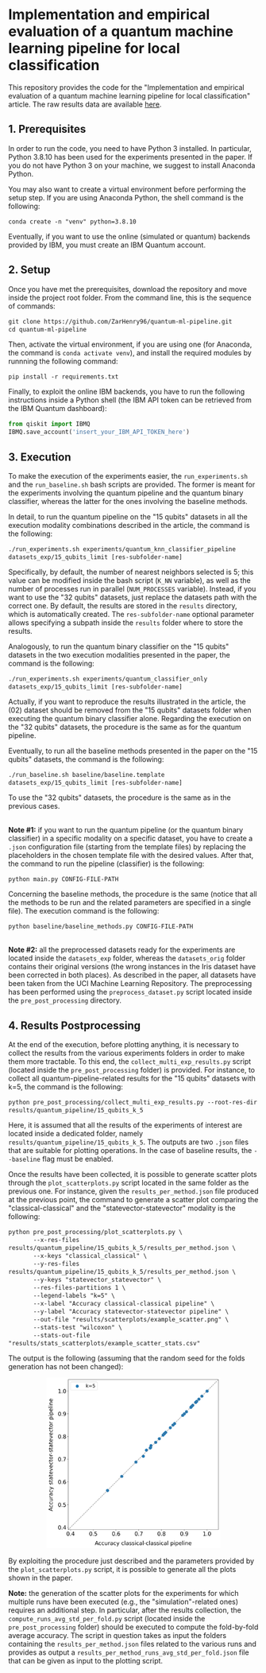 # Implementation and empirical evaluation of a quantum machine learning pipeline for local classification
This repository provides the code for the "Implementation and empirical evaluation of a quantum machine learning pipeline for local classification" article. The raw results data are available [here](https://drive.google.com/drive/folders/1kA9htGJGRb3Vf_fnuzX2Slk9sFQhXz8y?usp=share_link).

## 1. Prerequisites
In order to run the code, you need to have Python 3 installed. In particular, Python 3.8.10 has been used for the experiments presented in the paper. If you do not have Python 3 on your machine, we suggest to install Anaconda Python.

You may also want to create a virtual environment before performing the setup step. If you are using Anaconda Python, the shell command is the following:
```shell
conda create -n "venv" python=3.8.10
```

Eventually, if you want to use the online (simulated or quantum) backends provided by IBM, you must create an IBM Quantum account.


## 2. Setup
Once you have met the prerequisites, download the repository and move inside the project root folder. From the command line, this is the sequence of commands:
```shell
git clone https://github.com/ZarHenry96/quantum-ml-pipeline.git
cd quantum-ml-pipeline
```

Then, activate the virtual environment, if you are using one (for Anaconda, the command is `conda activate venv`), and install the required modules by runnning the following command:
```shell
pip install -r requirements.txt
```

Finally, to exploit the online IBM backends, you have to run the following instructions inside a Python shell (the IBM API token can be retrieved from the IBM Quantum dashboard):
```python
from qiskit import IBMQ
IBMQ.save_account('insert_your_IBM_API_TOKEN_here')
```

## 3. Execution
To make the execution of the experiments easier, the `run_experiments.sh` and the `run_baseline.sh` bash scripts are provided. The former is meant for the experiments involving the quantum pipeline and the quantum binary classifier, whereas the latter for the ones involving the baseline methods.

In detail, to run the quantum pipeline on the "15 qubits" datasets in all the execution modality combinations described in the article, the command is the following:
```shell
./run_experiments.sh experiments/quantum_knn_classifier_pipeline datasets_exp/15_qubits_limit [res-subfolder-name]
```
Specifically, by default, the number of nearest neighbors selected is 5; this value can be modified inside the bash script (`K_NN` variable), as well as the number of processes run in parallel (`NUM_PROCESSES` variable). Instead, if you want to use the "32 qubits" datasets, just replace the datasets path with the correct one. By default, the results are stored in the `results` directory, which is automatically created. The `res-subfolder-name` optional parameter allows specifying a subpath inside the `results` folder where to store the results.

Analogously, to run the quantum binary classifier on the "15 qubits" datasets in the two execution modalities presented in the paper, the command is the following:
```shell
./run_experiments.sh experiments/quantum_classifier_only datasets_exp/15_qubits_limit [res-subfolder-name]
```
Actually, if you want to reproduce the results illustrated in the article, the (02) dataset should be removed from the "15 qubits" datasets folder when executing the quantum binary classifier alone. Regarding the execution on the "32 qubits" datasets, the procedure is the same as for the quantum pipeline.

Eventually, to run all the baseline methods presented in the paper on the "15 qubits" datasets, the command is the following:
```shell
./run_baseline.sh baseline/baseline.template datasets_exp/15_qubits_limit [res-subfolder-name]
```
To use the "32 qubits" datasets, the procedure is the same as in the previous cases.

\
**Note #1:** if you want to run the quantum pipeline (or the quantum binary classifier) in a specific modality on a specific dataset, you have to create a `.json` configuration file (starting from the template files) by replacing the placeholders in the chosen template file with the desired values. After that, the command to run the pipeline (classifier) is the following:
```shell
python main.py CONFIG-FILE-PATH
```
Concerning the baseline methods, the procedure is the same (notice that all the methods to be run and the related parameters are specified in a single file). The execution command is the following:
```shell
python baseline/baseline_methods.py CONFIG-FILE-PATH
```
\
**Note #2:** all the preprocessed datasets ready for the experiments are located inside the `datasets_exp` folder, whereas the `datasets_orig` folder contains their original versions (the wrong instances in the Iris dataset have been corrected in both places). As described in the paper, all datasets have been taken from the UCI Machine Learning Repository. The preprocessing has been performed using the `preprocess_dataset.py` script located inside the `pre_post_processing` directory.

## 4. Results Postprocessing
At the end of the execution, before plotting anything, it is necessary to collect the results from the various experiments folders in order to make them more tractable. To this end, the `collect_multi_exp_results.py` script (located inside the `pre_post_processing` folder) is provided. For instance, to collect all quantum-pipeline-related results for the "15 qubits" datasets with k=5, the command is the following:
```shell
python pre_post_processing/collect_multi_exp_results.py --root-res-dir results/quantum_pipeline/15_qubits_k_5
```
Here, it is assumed that all the results of the experiments of interest are located inside a dedicated folder, namely `results/quantum_pipeline/15_qubits_k_5`. The outputs are two `.json` files that are suitable for plotting operations. In the case of baseline results, the `--baseline` flag must be enabled.

Once the results have been collected, it is possible to generate scatter plots through the `plot_scatterplots.py` script located in the same folder as the previous one. For instance, given the `results_per_method.json` file produced at the previous point, the command to generate a scatter plot comparing the "classical-classical" and the "statevector-statevector" modality is the following:
```shell
python pre_post_processing/plot_scatterplots.py \
       --x-res-files results/quantum_pipeline/15_qubits_k_5/results_per_method.json \
       --x-keys "classical_classical" \
       --y-res-files results/quantum_pipeline/15_qubits_k_5/results_per_method.json \
       --y-keys "statevector_statevector" \
       --res-files-partitions 1 \
       --legend-labels "k=5" \
       --x-label "Accuracy classical-classical pipeline" \
       --y-label "Accuracy statevector-statevector pipeline" \
       --out-file "results/scatterplots/example_scatter.png" \
       --stats-test "wilcoxon" \
       --stats-out-file "results/stats_scatterplots/example_scatter_stats.csv"
```
The output is the following (assuming that the random seed for the folds generation has not been changed):
<p align="center">
       <img src="resources/example_scatter.png" alt="Example scatter plot" width="350"/>
</p>

By exploiting the procedure just described and the parameters provided by the `plot_scatterplots.py` script, it is possible to generate all the plots shown in the paper.

**Note:** the generation of the scatter plots for the experiments for which multiple runs have been executed (e.g., the "simulation"-related ones) requires an additional step. In particular, after the results collection, the `compute_runs_avg_std_per_fold.py` script (located inside the `pre_post_processing` folder) should be executed to compute the fold-by-fold average accuracy. The script in question takes as input the folders containing the `results_per_method.json` files related to the various runs and provides as output a `results_per_method_runs_avg_std_per_fold.json` file that can be given as input to the plotting script.
